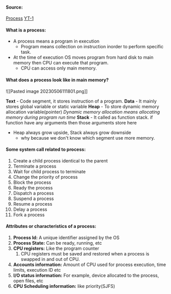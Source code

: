 #### Source:
[Process](https://www.geeksforgeeks.org/introduction-of-process-management/)
[YT-1](https://www.youtube.com/watch?v=udOPPbQhASg&list=PLXj4XH7LcRfDrdQuJTHIPmKMpa7eYVaPm&index=6)

#### What is a process:

* A process means a program in execution
	* Program means collection on instruction inorder to perform specific task.
* At the time of execution OS moves program from hard disk to main memory then CPU can execute that program.
	* CPU can access only main memory.


#### What does a process look like in main memory?

![[Pasted image 20230506111801.png]]

**Text**   - Code segment, it stores instruction of a program.
**Data**  - It mainly stores global variable or static variable
**Heap** - To store dynamic memory allocation variable(pointer)
*Dynamic memory allocation means allocating memory during program run time*
**Stack** - It called as function stack.  if function have any arguments then those arguments store here

* Heap always grow upside, Stack always grow downside
	* why because we don't know which segment use more memory.


#### Some system call related to process:

1. Create a child process identical to the parent
2. Terminate a process
3. Wait for child process to terminate
4. Change the priority of process
5. Block the process
6. Ready the process
7. Dispatch a process
8. Suspend a process
9. Resume a process
10. Delay a process
11. Fork a process

#### Attributes or characteristics of a process:

1. **Process Id:** A unique identifier assigned by the OS
2. **Process State:** Can be ready, running, etc
3. **CPU registers:** Like the program counter
	1. CPU registers must be saved and restored when a process is swapped in and out of CPU.
4. **Accounts information:** Amount of CPU used for process execution, time limits, execution ID etc
5. **I/O status information:** For example, device allocated to the process, open files, etc
6. **CPU Scheduling information:** like priority(SJFS)